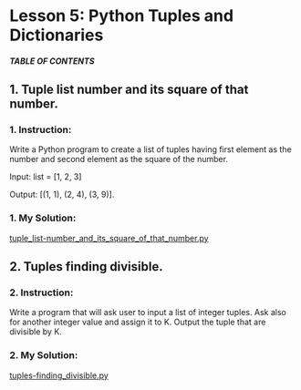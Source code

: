 # Lesson 5: Python Tuples and Dictionaries

##### TABLE OF CONTENTS


## 1. Tuple list number and its square of that number.
### 1. Instruction:
Write a Python program to create a list of tuples having first element as the number and second element as the square of the number.

Input: list = [1, 2, 3]

Output: [(1, 1), (2, 4), (3, 9)].

### 1. My Solution:
[tuple_list-number_and_its_square_of_that_number.py](https://github.com/p3uj/Integrative-Programming-and-Technology-1_Assignments/blob/209dd5c5f7440bf279bbd83bcec9e6aa254e8743/Assignment%204/tuple_list-number_and_its_square_of_that_number.py)

## 2. Tuples finding divisible.
### 2. Instruction:
Write a program that will ask user to input a list of integer tuples. Ask also for another integer value and assign it to K. Output the tuple that are divisible by K.

### 2. My Solution:
[tuples-finding_divisible.py](https://github.com/p3uj/Integrative-Programming-and-Technology-1_Assignments/blob/ba6d62882305ab343d241d250bd246840a4c238f/Assignment%204/tuples-finding_divisible.py)